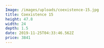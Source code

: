 ```yaml
---
Image: /images/uploads/coexistence-15.jpg
title: Coexistence 15
height: 47.8
width: 24
depth: 1.5
date: 2019-11-25T04:33:46.562Z
price: 3841
---
```


